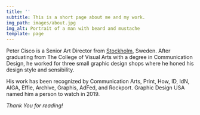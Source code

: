 ```yaml
---
title: ''
subtitle: This is a short page about me and my work.
img_path: images/about.jpg
img_alt: Portrait of a man with beard and mustache
template: page
---
```

Peter Cisco is a Senior Art Director from [Stockholm](https://en.wikipedia.org/wiki/Stockholm), Sweden. After graduating from The College of Visual Arts with a degree in Communication Design, he worked for three small graphic design shops where he honed his design style and sensibility.

His work has been recognized by Communication Arts, Print, How, ID, IdN, AIGA, Effie, Archive, Graphis, AdFed, and Rockport. Graphic Design USA named him a person to watch in 2019.

>

*Thank You for reading!*
